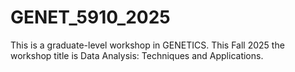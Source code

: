 # GENET_5910_2025

This is a graduate-level workshop in GENETICS. This Fall 2025 the workshop title is Data Analysis: Techniques and Applications.
